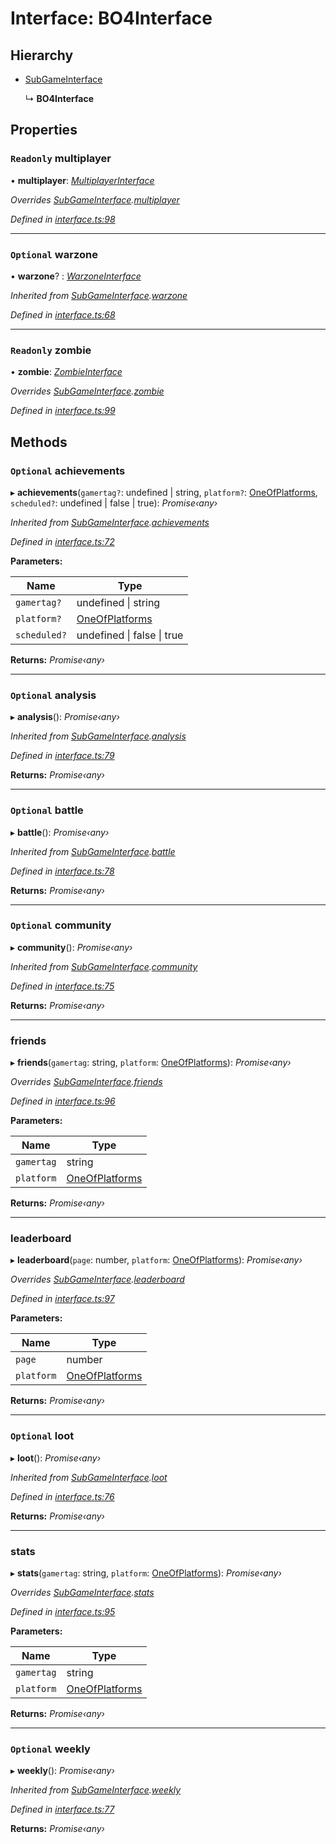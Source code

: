# Interface: BO4Interface

## Hierarchy

* [SubGameInterface](_interface_.codapi.subgameinterface.md)

  ↳ **BO4Interface**

## Properties

### `Readonly` multiplayer

• **multiplayer**: *[MultiplayerInterface](_interface_.codapi.multiplayerinterface.md)*

*Overrides [SubGameInterface](_interface_.codapi.subgameinterface.md).[multiplayer](_interface_.codapi.subgameinterface.md#optional-multiplayer)*

*Defined in [interface.ts:98](https://github.com/antonedvard/act-cod-api/blob/cc9726f/src/interface.ts#L98)*

___

### `Optional` warzone

• **warzone**? : *[WarzoneInterface](_interface_.codapi.warzoneinterface.md)*

*Inherited from [SubGameInterface](_interface_.codapi.subgameinterface.md).[warzone](_interface_.codapi.subgameinterface.md#optional-warzone)*

*Defined in [interface.ts:68](https://github.com/antonedvard/act-cod-api/blob/cc9726f/src/interface.ts#L68)*

___

### `Readonly` zombie

• **zombie**: *[ZombieInterface](_interface_.codapi.zombieinterface.md)*

*Overrides [SubGameInterface](_interface_.codapi.subgameinterface.md).[zombie](_interface_.codapi.subgameinterface.md#optional-zombie)*

*Defined in [interface.ts:99](https://github.com/antonedvard/act-cod-api/blob/cc9726f/src/interface.ts#L99)*

## Methods

### `Optional` achievements

▸ **achievements**(`gamertag?`: undefined | string, `platform?`: [OneOfPlatforms](../modules/_interface_.codapi.md#oneofplatforms), `scheduled?`: undefined | false | true): *Promise‹any›*

*Inherited from [SubGameInterface](_interface_.codapi.subgameinterface.md).[achievements](_interface_.codapi.subgameinterface.md#optional-achievements)*

*Defined in [interface.ts:72](https://github.com/antonedvard/act-cod-api/blob/cc9726f/src/interface.ts#L72)*

**Parameters:**

Name | Type |
------ | ------ |
`gamertag?` | undefined &#124; string |
`platform?` | [OneOfPlatforms](../modules/_interface_.codapi.md#oneofplatforms) |
`scheduled?` | undefined &#124; false &#124; true |

**Returns:** *Promise‹any›*

___

### `Optional` analysis

▸ **analysis**(): *Promise‹any›*

*Inherited from [SubGameInterface](_interface_.codapi.subgameinterface.md).[analysis](_interface_.codapi.subgameinterface.md#optional-analysis)*

*Defined in [interface.ts:79](https://github.com/antonedvard/act-cod-api/blob/cc9726f/src/interface.ts#L79)*

**Returns:** *Promise‹any›*

___

### `Optional` battle

▸ **battle**(): *Promise‹any›*

*Inherited from [SubGameInterface](_interface_.codapi.subgameinterface.md).[battle](_interface_.codapi.subgameinterface.md#optional-battle)*

*Defined in [interface.ts:78](https://github.com/antonedvard/act-cod-api/blob/cc9726f/src/interface.ts#L78)*

**Returns:** *Promise‹any›*

___

### `Optional` community

▸ **community**(): *Promise‹any›*

*Inherited from [SubGameInterface](_interface_.codapi.subgameinterface.md).[community](_interface_.codapi.subgameinterface.md#optional-community)*

*Defined in [interface.ts:75](https://github.com/antonedvard/act-cod-api/blob/cc9726f/src/interface.ts#L75)*

**Returns:** *Promise‹any›*

___

###  friends

▸ **friends**(`gamertag`: string, `platform`: [OneOfPlatforms](../modules/_interface_.codapi.md#oneofplatforms)): *Promise‹any›*

*Overrides [SubGameInterface](_interface_.codapi.subgameinterface.md).[friends](_interface_.codapi.subgameinterface.md#optional-friends)*

*Defined in [interface.ts:96](https://github.com/antonedvard/act-cod-api/blob/cc9726f/src/interface.ts#L96)*

**Parameters:**

Name | Type |
------ | ------ |
`gamertag` | string |
`platform` | [OneOfPlatforms](../modules/_interface_.codapi.md#oneofplatforms) |

**Returns:** *Promise‹any›*

___

###  leaderboard

▸ **leaderboard**(`page`: number, `platform`: [OneOfPlatforms](../modules/_interface_.codapi.md#oneofplatforms)): *Promise‹any›*

*Overrides [SubGameInterface](_interface_.codapi.subgameinterface.md).[leaderboard](_interface_.codapi.subgameinterface.md#optional-leaderboard)*

*Defined in [interface.ts:97](https://github.com/antonedvard/act-cod-api/blob/cc9726f/src/interface.ts#L97)*

**Parameters:**

Name | Type |
------ | ------ |
`page` | number |
`platform` | [OneOfPlatforms](../modules/_interface_.codapi.md#oneofplatforms) |

**Returns:** *Promise‹any›*

___

### `Optional` loot

▸ **loot**(): *Promise‹any›*

*Inherited from [SubGameInterface](_interface_.codapi.subgameinterface.md).[loot](_interface_.codapi.subgameinterface.md#optional-loot)*

*Defined in [interface.ts:76](https://github.com/antonedvard/act-cod-api/blob/cc9726f/src/interface.ts#L76)*

**Returns:** *Promise‹any›*

___

###  stats

▸ **stats**(`gamertag`: string, `platform`: [OneOfPlatforms](../modules/_interface_.codapi.md#oneofplatforms)): *Promise‹any›*

*Overrides [SubGameInterface](_interface_.codapi.subgameinterface.md).[stats](_interface_.codapi.subgameinterface.md#stats)*

*Defined in [interface.ts:95](https://github.com/antonedvard/act-cod-api/blob/cc9726f/src/interface.ts#L95)*

**Parameters:**

Name | Type |
------ | ------ |
`gamertag` | string |
`platform` | [OneOfPlatforms](../modules/_interface_.codapi.md#oneofplatforms) |

**Returns:** *Promise‹any›*

___

### `Optional` weekly

▸ **weekly**(): *Promise‹any›*

*Inherited from [SubGameInterface](_interface_.codapi.subgameinterface.md).[weekly](_interface_.codapi.subgameinterface.md#optional-weekly)*

*Defined in [interface.ts:77](https://github.com/antonedvard/act-cod-api/blob/cc9726f/src/interface.ts#L77)*

**Returns:** *Promise‹any›*
